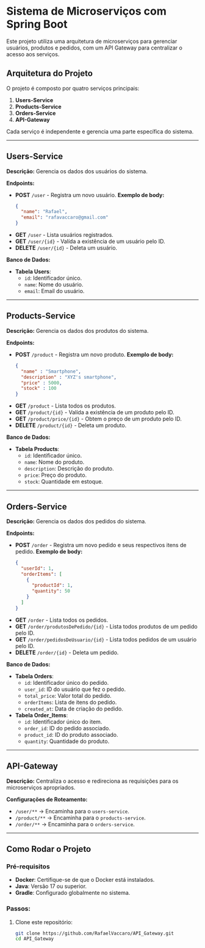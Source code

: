 # Sistema de Microserviços com Spring Boot

Este projeto utiliza uma arquitetura de microserviços para gerenciar usuários, produtos e pedidos, com um API Gateway para centralizar o acesso aos serviços.

## Arquitetura do Projeto

O projeto é composto por quatro serviços principais:

1. **Users-Service**
2. **Products-Service**
3. **Orders-Service**
4. **API-Gateway**

Cada serviço é independente e gerencia uma parte específica do sistema.

---

## **Users-Service**
**Descrição:** Gerencia os dados dos usuários do sistema.

**Endpoints:**
- **POST** `/user` - Registra um novo usuário.
  **Exemplo de body:**
  ```json
  {
    "name": "Rafael",
    "email": "rafavaccaro@gmail.com"
  }
- **GET** `/user` - Lista usuários registrados.
- **GET** `/user/{id}` - Valída a existência de um usuário pelo ID.
- **DELETE** `/user/{id}` - Deleta um usuário.

**Banco de Dados:**
- **Tabela Users**:
  - `id`: Identificador único.
  - `name`: Nome do usuário.
  - `email`: Email do usuário.

---

## **Products-Service**
**Descrição:** Gerencia os dados dos produtos do sistema.

**Endpoints:**
- **POST** `/product` - Registra um novo produto.
  **Exemplo de body:**
  ```json
  {
    "name" : "Smartphone",
    "description" : "XYZ's smartphone",
    "price" : 5000,
    "stock" : 100
  }
- **GET** `/product` - Lista todos os produtos.
- **GET** `/product/{id}` - Valída a existência de um produto pelo ID.
- **GET** `/product/price/{id}` - Obtem o preço de um produto pelo ID.
- **DELETE** `/product/{id}` - Deleta um produto.

**Banco de Dados:**
- **Tabela Products**:
  - `id`: Identificador único.
  - `name`: Nome do produto.
  - `description`: Descrição do produto.
  - `price`: Preço do produto.
  - `stock`: Quantidade em estoque.

---

## **Orders-Service**
**Descrição:** Gerencia os dados dos pedidos do sistema.

**Endpoints:**
- **POST** `/order` - Registra um novo pedido e seus respectivos itens de pedido.
  **Exemplo de body:**
  ```json
  {
    "userId": 1,
    "orderItems": [
      {
        "productId": 1,
        "quantity": 50
      }
    ]
  }
- **GET** `/order` - Lista todos os pedidos.
- **GET** `/order/produtosDePedido/{id}` - Lista todos produtos de um pedido pelo ID.
- **GET** `/order/pedidosDeUsuario/{id}` - Lista todos pedidos de um usuário pelo ID.
- **DELETE** `/order/{id}` - Deleta um pedido.

**Banco de Dados:**
- **Tabela Orders**:
  - `id`: Identificador único do pedido.
  - `user_id`: ID do usuário que fez o pedido.
  - `total_price`: Valor total do pedido.
  - `orderItems`: Lista de itens do pedido.
  - `created_at`: Data de criação do pedido.
- **Tabela Order_Items**:
  - `id`: Identificador único do item.
  - `order_id`: ID do pedido associado.
  - `product_id`: ID do produto associado.
  - `quantity`: Quantidade do produto.

---

## **API-Gateway**
**Descrição:** Centraliza o acesso e redireciona as requisições para os microserviços apropriados.

**Configurações de Roteamento:**
- `/user/**` -> Encaminha para o `users-service`.
- `/product/**` -> Encaminha para o `products-service`.
- `/order/**` -> Encaminha para o `orders-service`.

---

## Como Rodar o Projeto

### **Pré-requisitos**
- **Docker**: Certifique-se de que o Docker está instalados.
- **Java**: Versão 17 ou superior.
- **Gradle**: Configurado globalmente no sistema.

### **Passos:**
1. Clone este repositório:
   ```bash
   git clone https://github.com/RafaelVaccaro/API_Gateway.git
   cd API_Gateway
